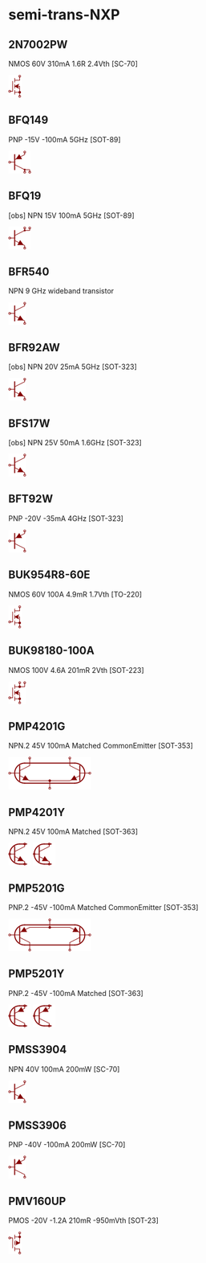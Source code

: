 # semi-trans-NXP

## 2N7002PW
NMOS 60V 310mA 1.6R 2.4Vth [SC-70]

![2N7002PW__1__1](/images/_semi__NMOS__1__1.png?raw=true) 

## BFQ149
PNP -15V -100mA 5GHz [SOT-89]

![BFQ149__1__1](/images/_semi__PNP-2C__1__1.png?raw=true) 

## BFQ19
[obs] NPN 15V 100mA 5GHz [SOT-89]

![BFQ19__1__1](/images/_semi__NPN-2C__1__1.png?raw=true) 

## BFR540
NPN 9 GHz wideband transistor

![BFR540__1__1](/images/_semi__NPN__1__1.png?raw=true) 

## BFR92AW
[obs] NPN 20V 25mA 5GHz [SOT-323]

![BFR92AW__1__1](/images/_semi__NPN__1__1.png?raw=true) 

## BFS17W
[obs] NPN 25V 50mA 1.6GHz [SOT-323]

![BFS17W__1__1](/images/_semi__NPN__1__1.png?raw=true) 

## BFT92W
PNP -20V -35mA 4GHz [SOT-323]

![BFT92W__1__1](/images/_semi__PNP__1__1.png?raw=true) 

## BUK954R8-60E
NMOS 60V 100A 4.9mR 1.7Vth [TO-220]

![BUK954R8-60E__1__1](/images/_semi__NMOS__1__1.png?raw=true) 

## BUK98180-100A
NMOS 100V 4.6A 201mR 2Vth [SOT-223]

![BUK98180-100A__1__1](/images/_semi__NMOS-2D__1__1.png?raw=true) 

## PMP4201G
NPN.2 45V 100mA Matched CommonEmitter [SOT-353]

![PMP4201G__1__1](/images/_semi__NPNLTP__1__1.png?raw=true) 

## PMP4201Y
NPN.2 45V 100mA Matched [SOT-363]

![PMP4201Y__1__1](/images/semi-trans-NXP__PMP4201Y__1__1.png?raw=true) 
![PMP4201Y__2__1](/images/semi-trans-NXP__PMP4201Y__1__1.png?raw=true) 

## PMP5201G
PNP.2 -45V -100mA Matched CommonEmitter [SOT-353]

![PMP5201G__1__1](/images/_semi__PNPLTP__1__1.png?raw=true) 

## PMP5201Y
PNP.2 -45V -100mA Matched [SOT-363]

![PMP5201Y__1__1](/images/semi-trans-NXP__PMP5201Y__1__1.png?raw=true) 
![PMP5201Y__2__1](/images/semi-trans-NXP__PMP5201Y__1__1.png?raw=true) 

## PMSS3904
NPN 40V 100mA 200mW [SC-70]

![PMSS3904__1__1](/images/_semi__NPN__1__1.png?raw=true) 

## PMSS3906
PNP -40V -100mA 200mW [SC-70]

![PMSS3906__1__1](/images/_semi__PNP__1__1.png?raw=true) 

## PMV160UP
PMOS -20V -1.2A 210mR -950mVth [SOT-23]

![PMV160UP__1__1](/images/_semi__PMOS__1__1.png?raw=true) 

